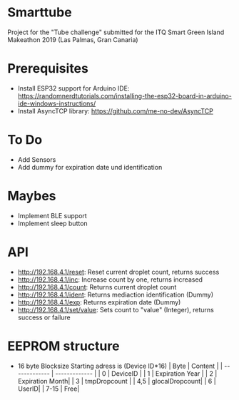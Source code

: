 # Smarttube
Project for the "Tube challenge" submitted for the ITQ Smart Green Island Makeathon 2019 (Las Palmas, Gran Canaria)
# Prerequisites
* Install ESP32 support for Arduino IDE: https://randomnerdtutorials.com/installing-the-esp32-board-in-arduino-ide-windows-instructions/
* Install AsyncTCP library: https://github.com/me-no-dev/AsyncTCP

# To Do
* Add Sensors
* Add dummy for expiration date und identification

# Maybes
* Implement BLE support
* Implement sleep button

# API
* http://192.168.4.1/reset: Reset current droplet count, returns success
* http://192.168.4.1/inc: Increase count by one, returns increased
* http://192.168.4.1/count: Returns current droplet count
* http://192.168.4.1/ident: Returns mediaction identification (Dummy)
* http://192.168.4.1/exp: Returns expiration date (Dummy)
* http://192.168.4.1/set/value: Sets count to "value" (Integer), returns success or failure


# EEPROM structure
* 16 byte Blocksize
Starting adress is (Device ID*16)
| Byte          | Content |
| ------------- | ------------- |
| 0             | DeviceID      |
| 1             | Expiration Year |
| 2             | Expiration Month|
| 3             | tmpDropcount |
| 4,5           | glocalDropcount|
| 6             | UserID|
| 7-15          | Free|
